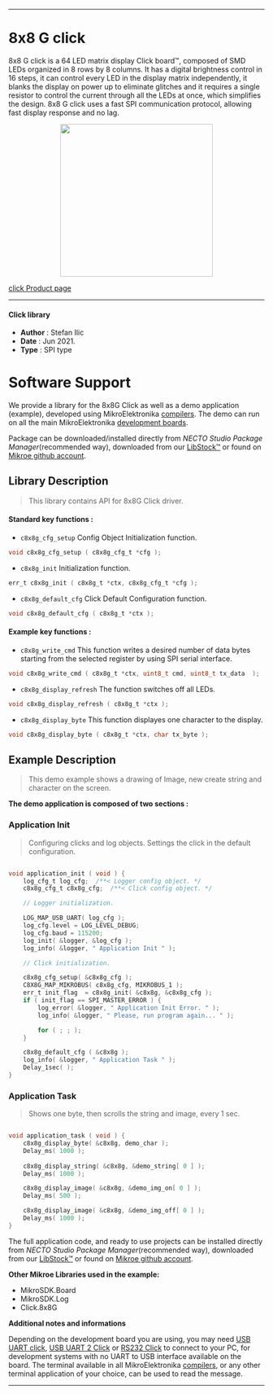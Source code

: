 
---
# 8x8 G click

8x8 G click is a 64 LED matrix display Click board™, composed of SMD LEDs organized in 8 rows by 8 columns. It has a digital brightness control in 16 steps, it can control every LED in the display matrix independently, it blanks the display on power up to eliminate glitches and it requires a single resistor to control the current through all the LEDs at once, which simplifies the design. 8x8 G click uses a fast SPI communication protocol, allowing fast display response and no lag.

<p align="center">
  <img src="https://download.mikroe.com/images/click_for_ide/8x8g_click.png" height=300px>
</p>

[click Product page](https://www.mikroe.com/8x8-g-click)

---


#### Click library

- **Author**        : Stefan Ilic
- **Date**          : Jun 2021.
- **Type**          : SPI type


# Software Support

We provide a library for the 8x8G Click
as well as a demo application (example), developed using MikroElektronika
[compilers](https://www.mikroe.com/necto-studio).
The demo can run on all the main MikroElektronika [development boards](https://www.mikroe.com/development-boards).

Package can be downloaded/installed directly from *NECTO Studio Package Manager*(recommended way), downloaded from our [LibStock&trade;](https://libstock.mikroe.com) or found on [Mikroe github account](https://github.com/MikroElektronika/mikrosdk_click_v2/tree/master/clicks).

## Library Description

> This library contains API for 8x8G Click driver.

#### Standard key functions :

- `c8x8g_cfg_setup` Config Object Initialization function.
```c
void c8x8g_cfg_setup ( c8x8g_cfg_t *cfg );
```

- `c8x8g_init` Initialization function.
```c
err_t c8x8g_init ( c8x8g_t *ctx, c8x8g_cfg_t *cfg );
```

- `c8x8g_default_cfg` Click Default Configuration function.
```c
void c8x8g_default_cfg ( c8x8g_t *ctx );
```

#### Example key functions :

- `c8x8g_write_cmd` This function writes a desired number of data bytes starting from the selected register by using SPI serial interface.
```c
void c8x8g_write_cmd ( c8x8g_t *ctx, uint8_t cmd, uint8_t tx_data  );
```

- `c8x8g_display_refresh` The function switches off all LEDs.
```c
void c8x8g_display_refresh ( c8x8g_t *ctx );
```

- `c8x8g_display_byte` This function displayes one character to the display.
```c
void c8x8g_display_byte ( c8x8g_t *ctx, char tx_byte );
```

## Example Description

> This demo example shows a drawing of Image, new create string and character on the screen.

**The demo application is composed of two sections :**

### Application Init

> Configuring clicks and log objects. Settings the click in the default configuration.

```c

void application_init ( void ) {
    log_cfg_t log_cfg;  /**< Logger config object. */
    c8x8g_cfg_t c8x8g_cfg;  /**< Click config object. */

    // Logger initialization.

    LOG_MAP_USB_UART( log_cfg );
    log_cfg.level = LOG_LEVEL_DEBUG;
    log_cfg.baud = 115200;
    log_init( &logger, &log_cfg );
    log_info( &logger, " Application Init " );

    // Click initialization.

    c8x8g_cfg_setup( &c8x8g_cfg );
    C8X8G_MAP_MIKROBUS( c8x8g_cfg, MIKROBUS_1 );
    err_t init_flag  = c8x8g_init( &c8x8g, &c8x8g_cfg );
    if ( init_flag == SPI_MASTER_ERROR ) {
        log_error( &logger, " Application Init Error. " );
        log_info( &logger, " Please, run program again... " );

        for ( ; ; );
    }

    c8x8g_default_cfg ( &c8x8g );
    log_info( &logger, " Application Task " );
    Delay_1sec( );
}

```

### Application Task

> Shows one byte, then scrolls the string and image, every 1 sec.

```c

void application_task ( void ) {
    c8x8g_display_byte( &c8x8g, demo_char );
    Delay_ms( 1000 );
    
    c8x8g_display_string( &c8x8g, &demo_string[ 0 ] );
    Delay_ms( 1000 );

    c8x8g_display_image( &c8x8g, &demo_img_on[ 0 ] );
    Delay_ms( 500 );

    c8x8g_display_image( &c8x8g, &demo_img_off[ 0 ] );
    Delay_ms( 1000 );
}

```


The full application code, and ready to use projects can be installed directly from *NECTO Studio Package Manager*(recommended way), downloaded from our [LibStock&trade;](https://libstock.mikroe.com) or found on [Mikroe github account](https://github.com/MikroElektronika/mikrosdk_click_v2/tree/master/clicks).

**Other Mikroe Libraries used in the example:**

- MikroSDK.Board
- MikroSDK.Log
- Click.8x8G

**Additional notes and informations**

Depending on the development board you are using, you may need
[USB UART click](http://shop.mikroe.com/usb-uart-click),
[USB UART 2 Click](http://shop.mikroe.com/usb-uart-2-click) or
[RS232 Click](http://shop.mikroe.com/rs232-click) to connect to your PC, for
development systems with no UART to USB interface available on the board. The
terminal available in all MikroElektronika
[compilers](http://shop.mikroe.com/compilers), or any other terminal application
of your choice, can be used to read the message.

---
